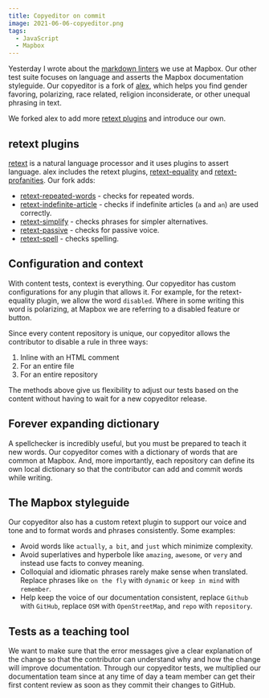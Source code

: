 ```yaml
---
title: Copyeditor on commit
image: 2021-06-06-copyeditor.png
tags:
  - JavaScript
  - Mapbox
---
```


Yesterday I wrote about the [markdown linters](/code/lint-markdown/) we use at Mapbox. Our other test suite focuses on language and asserts the Mapbox documentation styleguide. Our copyeditor is a fork of [alex](https://github.com/get-alex/alex), which helps you find gender favoring, polarizing, race related, religion inconsiderate, or other unequal phrasing in text.

We forked alex to add more [retext plugins](https://github.com/retextjs/retext/blob/main/doc/plugins.md) and introduce our own.

## retext plugins

[retext](https://github.com/retextjs/retext) is a natural language processor and it uses plugins to assert language. alex includes the retext plugins, [retext-equality](https://github.com/retextjs/retext-equality/) and [retext-profanities](https://github.com/retextjs/retext-profanities/). Our fork adds:

- [retext-repeated-words](https://github.com/retextjs/retext-repeated-words/) - checks for repeated words.
- [retext-indefinite-article](https://github.com/retextjs/retext-indefinite-article/) - checks if indefinite articles (`a` and `an`) are used correctly.
- [retext-simplify](https://github.com/retextjs/retext-simplify/) - checks phrases for simpler alternatives.
- [retext-passive](https://github.com/retextjs/retext-passive/) - checks for passive voice.
- [retext-spell](https://github.com/retextjs/retext-spell/) - checks spelling.

## Configuration and context

With content tests, context is everything. Our copyeditor has custom configurations for any plugin that allows it. For example, for the retext-equality plugin, we allow the word `disabled`. Where in some writing this word is polarizing, at Mapbox we are referring to a disabled feature or button.

Since every content repository is unique, our copyeditor allows the contributor to disable a rule in three ways:

1. Inline with an HTML comment
2. For an entire file
3. For an entire repository

The methods above give us flexibility to adjust our tests based on the content without having to wait for a new copyeditor release.

## Forever expanding dictionary

A spellchecker is incredibly useful, but you must be prepared to teach it new words. Our copyeditor comes with a dictionary of words that are common at Mapbox. And, more importantly, each repository can define its own local dictionary so that the contributor can add and commit words while writing.

## The Mapbox styleguide

Our copyeditor also has a custom retext plugin to support our voice and tone and to format words and phrases consistently. Some examples:

- Avoid words like `actually`, `a bit`, and `just` which minimize complexity.
- Avoid superlatives and hyperbole like `amazing`, `awesome`, or `very` and instead use facts to convey meaning.
- Colloquial and idiomatic phrases rarely make sense when translated. Replace phrases like `on the fly` with `dynamic` or `keep in mind` with `remember`.
- Help keep the voice of our documentation consistent, replace `Github` with `GitHub`, replace `OSM` with `OpenStreetMap`, and `repo` with `repository`.

## Tests as a teaching tool

We want to make sure that the error messages give a clear explanation of the change so that the contributor can understand why and how the change will improve documentation. Through our copyeditor tests, we multiplied our documentation team since at any time of day a team member can get their first content review as soon as they commit their changes to GitHub.
